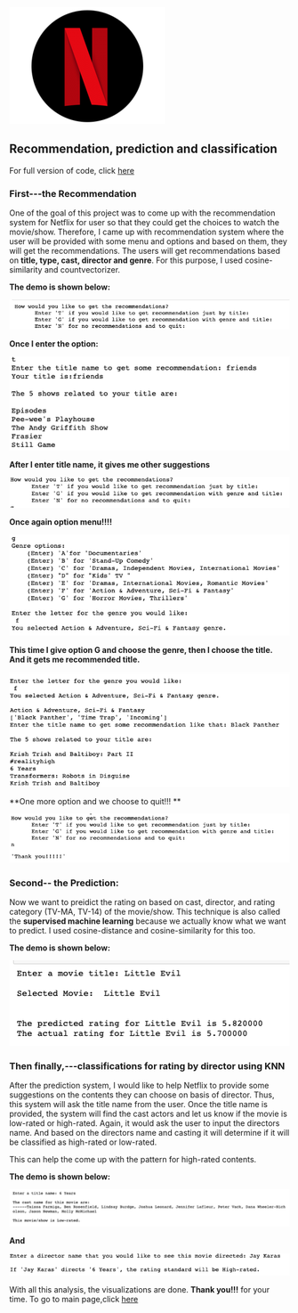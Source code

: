 ![](nflix.png)

## Recommendation, prediction and classification


For full version of code, click [here](https://github.com/ujjoli/Netflix-analysis-and-suggestion/blob/gh-pages/Individual%20Project%2003-Copy1.ipynb)

### First---the Recommendation

One of the goal of this project was to come up with the recommendation system for Netflix for user so that they could get the choices to watch the movie/show. 
Therefore, I came up with recommendation system where the user will be provided with some menu and options and based on them, they will get the recommendations.
The users will get recommendations based on  **title, type, cast, director and genre**. For this purpose, I used cosine-similarity and countvectorizer.

**The demo is shown below:**


![](4.a.1.png)


**Once I enter the option:**


![](4.a.2..png)


**After I enter title name, it gives me other suggestions**


![](4.a.3.png)


**Once again option menu!!!!**



![](4.a.4.png)


**This time I give option G and choose the genre, then I choose the title. And it gets me recommended title.**



![](4.a.5.png)


**One more option and we choose to quit!!! **



![](4.a.6.png)


### Second-- the Prediction:

Now we want to preidict the rating on based on cast, director, and rating category (TV-MA, TV-14) of the movie/show. This technique is also called the 
**supervised machine learning** because we actually know what we want to predict. I used cosine-distance and cosine-similarity for this too.

**The demo is shown below:**



![](4.b..png)




### Then finally,---classifications for rating by director using KNN

After the prediction system, I would like to help Netflix to provide some suggestions on the contents they can choose on basis of director. Thus, this system will
ask the title name from the user. Once the title name is provided, the system will find the cast actors and let us know if the movie is low-rated or high-rated. 
Again, it would ask the user to input the directors name. And based on the directors name and casting it will determine if it will be classified as high-rated or low-rated.


This can help the come up with the pattern for high-rated contents.

**The demo is shown below:**



![](4.c..png)


**And**

![](4.c.2.png)

With all this analysis, the visualizations are done. **Thank you!!!** for your time. To go to main page,click [here](index.md)

